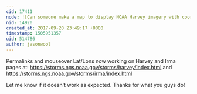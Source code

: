 ```yaml
---
cid: 17411
node: ![Can someone make a map to display NOAA Harvey imagery with coordinates and permalink?](../notes/warren/09-20-2017/can-someone-make-a-map-to-display-noaa-harvey-imagery-with-coordinates-and-permalink)
nid: 14920
created_at: 2017-09-20 23:49:17 +0000
timestamp: 1505951357
uid: 514786
author: jasonwool
---
```


Permalinks and mouseover Lat/Lons now working on Harvey and Irma pages at:
https://storms.ngs.noaa.gov/storms/harvey/index.html
and
https://storms.ngs.noaa.gov/storms/irma/index.html

Let me know if it doesn't work as expected. Thanks for what you guys do!